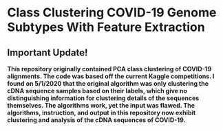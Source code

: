 # Class Clustering COVID-19 Genome Subtypes With Feature Extraction

## Important Update!
**This repository originally contained PCA class clustering of COVID-19 alignments. The code was based off the current Kaggle competitions. I found on 5/1/2020 that the original algorithm was only clustering the cDNA sequence samples based on their labels, which give no distinguishing information for clustering details of the sequences themselves. The algorithms work, yet the input was flawed. The algorithms, instruction, and output in this repository now exhibit clustering and analysis of the cDNA sequences of COVID-19.**
